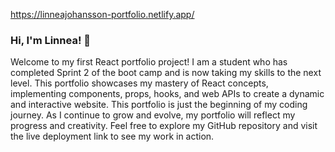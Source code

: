 
https://linneajohansson-portfolio.netlify.app/

### Hi, I'm Linnea! 👋

Welcome to my first React portfolio project! I am a student who has completed Sprint 2 of the boot camp and is now taking my skills to the next level. This portfolio showcases my mastery of React concepts, implementing components, props, hooks, and web APIs to create a dynamic and interactive website. This portfolio is just the beginning of my coding journey. As I continue to grow and evolve, my portfolio will reflect my progress and creativity. Feel free to explore my GitHub repository and visit the live deployment link to see my work in action.
